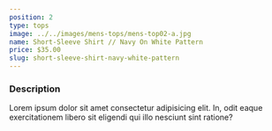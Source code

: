 ```yaml
---
position: 2
type: tops
image: ../../images/mens-tops/mens-top02-a.jpg
name: Short-Sleeve Shirt // Navy On White Pattern
price: $35.00
slug: short-sleeve-shirt-navy-white-pattern
---
```


### Description

Lorem ipsum dolor sit amet consectetur adipisicing elit. In, odit eaque exercitationem libero sit eligendi qui illo nesciunt sint ratione?
